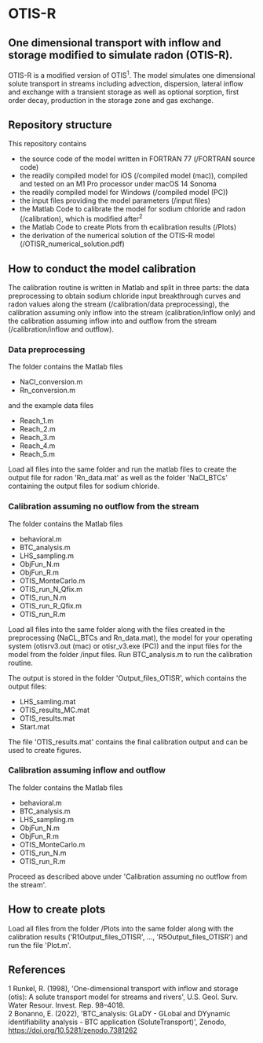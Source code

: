 # OTIS-R

## One dimensional transport with inflow and storage modified to simulate radon (OTIS-R).
OTIS-R is a modified version of OTIS<sup>1</sup>. The model simulates one dimensional solute transport in streams including advection, dispersion, lateral inflow and exchange with a transient storage as well as optional sorption, first order decay, production in the storage zone and gas exchange.

## Repository structure
This repository contains
- the source code of the model written in FORTRAN 77 (/FORTRAN source code)
- the readily compiled model for iOS (/compiled model (mac)), compiled and tested on an M1 Pro processor under macOS 14 Sonoma
- the readily compiled model for Windows (/compiled model (PC))
- the input files providing the model parameters (/input files)
- the Matlab Code to calibrate the model for sodium chloride and radon (/calibration), which is modified after<sup>2</sup>
- the Matlab Code to create Plots from th ecalibration results (/Plots)
- the derivation of the numerical solution of the OTIS-R model (/OTISR_numerical_solution.pdf)

## How to conduct the model calibration
The calibration routine is written in Matlab and split in three parts: the data preprocessing to obtain sodium chloride input breakthrough curves and radon values along the stream (/calibration/data preprocessing), the calibration assuming only inflow into the stream (calibration/inflow only) and the calibration assuming inflow into and outflow from the stream (/calibration/inflow and outflow).

### Data preprocessing
The folder contains the Matlab files
- NaCl_conversion.m
- Rn_conversion.m

and the example data files
- Reach_1.m
- Reach_2.m
- Reach_3.m
- Reach_4.m
- Reach_5.m

Load all files into the same folder and run the matlab files to create the output file for radon 'Rn_data.mat' as well as the folder 'NaCl_BTCs' containing the output files for sodium chloride.

### Calibration assuming no outflow from the stream
The folder contains the Matlab files
- behavioral.m
- BTC_analysis.m
- LHS_sampling.m
- ObjFun_N.m
- ObjFun_R.m
- OTIS_MonteCarlo.m
- OTIS_run_N_Qfix.m
- OTIS_run_N.m
- OTIS_run_R_Qfix.m
- OTIS_run_R.m

Load all files into the same folder along with the files created in the preprocessing (NaCL_BTCs and Rn_data.mat), the model for your operating system (otisrv3.out (mac) or otisr_v3.exe (PC)) and the input files for the model from the folder /input files. Run BTC_analysis.m to run the calibration routine.

The output is stored in the folder 'Output_files_OTISR', which contains the output files:
- LHS_samling.mat
- OTIS_results_MC.mat
- OTIS_results.mat
- Start.mat

The file 'OTIS_results.mat' contains the final calibration output and can be used to create figures.

### Calibration assuming inflow and outflow
The folder contains the Matlab files
- behavioral.m
- BTC_analysis.m
- LHS_sampling.m
- ObjFun_N.m
- ObjFun_R.m
- OTIS_MonteCarlo.m
- OTIS_run_N.m
- OTIS_run_R.m

Proceed as described above under 'Calibration assuming no outflow from the stream'.

## How to create plots
Load all files from the folder /Plots into the same folder along with the calibration results ('R1Output_files_OTISR', ..., 'R5Output_files_OTISR') and run the file 'Plot.m'.

## References
1 Runkel, R. (1998), 'One-dimensional transport with inflow and storage (otis): A solute transport
model for streams and rivers', U.S. Geol. Surv. Water Resour. Invest. Rep. 98–4018. \
2 Bonanno, E. (2022), 'BTC_analysis: GLaDY - GLobal and DYynamic identifiability analysis - BTC application (SoluteTransport)', Zenodo, https://doi.org/10.5281/zenodo.7381262
